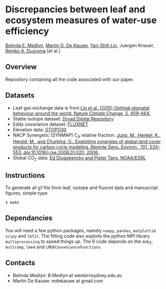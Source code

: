 # Discrepancies between leaf and ecosystem measures of water-use efficiency

[Belinda E. Medlyn](https://bmedlyn.wordpress.com/),
[Martin G. De Kauwe](https://mdekauwe.github.io/),
[Yan-Shih Lin](https://sites.google.com/site/yanshihlin/),
Juergen Knauer,
[Remko A. Duursma](http://www.remkoduursma.com/)
[et al.]

## Overview ##
Repository containing all the code associated with our paper.

## Datasets

* Leaf gas exchange data is from [Lin et al. (2015) Optimal stomatal behaviour around the world. Nature Climate Change, 5, 459–464.](http://www.nature.com/nclimate/journal/v5/n5/full/nclimate2550.html)
* Stable isotope dataset: [Dryad Digital Repository](http://dx.doi.org/10.5061/dryad.3jh61)
* Eddy covariance dataset: [FLUXNET](http://www.fluxdata.org/DataInfo/default.aspx)
* Elevation data: [GTOPO30](http://www.geonames.org/export/ws-overview.html)
* NACP Synergetic (SYNMAP) C<sub>4</sub> relative fraction: [Jung, M., Henkel, K., Herold, M., and Churkina, G.: Exploiting synergies of
global land cover products for carbon cycle modeling. Remote Sens. Environ.,
101, 534–553, doi:10.1016/j.rse.2006.01.020, 2006.](https://www.bgc-jena.mpg.de/bgi/uploads/Publ/Publications/Jung_et_al_2006.pdf).
* Global CO<sub>2</sub> data: [Ed Dlugokencky and Pieter Tans, NOAA/ESRL](www.esrl.noaa.gov/gmd/ccgg/trends/)

## Instructions

To generate all g1 fits from leaf, isotope and fluxnet data and manuscript figures, simple type:

```
$ make
```

## Dependancies

You will need a few python packages, namely `numpy`, `pandas`, `matplotlib` `scipy` and `lmfit`. The fitting code also exploits the python MPI library `multiprocessing` to speed things up. The R code depends on the `doby`, `multcomp`, `lme4` and `LMERConvenienceFunctions`

## Contacts
- Belinda Medlyn: B.Medlyn at westernsydney.edu.au
- Martin De Kauwe: mdekauwe at gmail.com
